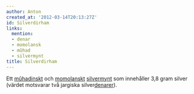 ```yaml
---
author: Anton
created_at: '2012-03-14T20:13:27Z'
id: Silverdirham
links:
  mention:
  - denar
  - momolansk
  - mûhad
  - silvermynt
title: Silverdirham
---
```


Ett [mûhadinskt] och [momolanskt][] [silvermynt] som innehåller 3,8 gram silver (värdet motsvarar
två jargiska silver[denarer]).

  [mûhadinskt]: mûhad
  [momolanskt]: momolansk
  [silvermynt]: silvermynt
  [denarer]: denar

